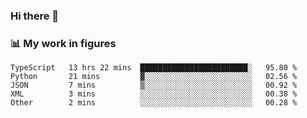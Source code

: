 ### Hi there 👋

### 📊 My work in figures

<!--START_SECTION:waka-->

```text
TypeScript   13 hrs 22 mins  ████████████████████████░   95.80 %
Python       21 mins         ▓░░░░░░░░░░░░░░░░░░░░░░░░   02.56 %
JSON         7 mins          ▒░░░░░░░░░░░░░░░░░░░░░░░░   00.92 %
XML          3 mins          ░░░░░░░░░░░░░░░░░░░░░░░░░   00.38 %
Other        2 mins          ░░░░░░░░░░░░░░░░░░░░░░░░░   00.28 %
```

<!--END_SECTION:waka-->
